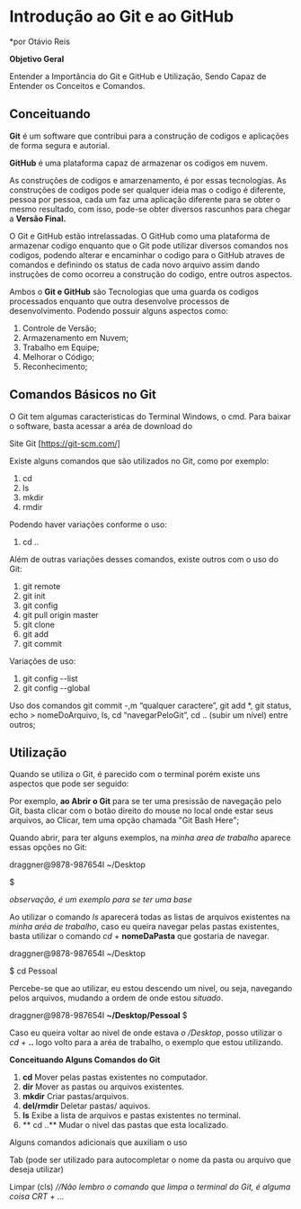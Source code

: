 # Introdução ao Git e ao GitHub
*por Otávio Reis

**Objetivo Geral**

Entender a Importância do Git e GitHub e Utilização, Sendo Capaz de Entender os Conceitos e Comandos.

## Conceituando

**Git** é um software que contribui para a construção de codigos e aplicações de forma segura e autorial.

**GitHub** é uma plataforma capaz de armazenar os codigos em nuvem.

As construções de codigos e amarzenamento, é por essas tecnologias. As construções de codigos pode ser qualquer ideia mas o codigo é diferente, pessoa por pessoa, cada um faz uma aplicação diferente para se obter o mesmo resultado, com isso, pode-se obter diversos rascunhos para chegar a **Versão Final.**

O Git e GitHub estão intrelassadas. O GitHub como uma plataforma de armazenar codigo enquanto que o Git pode utilizar diversos comandos nos codigos, podendo alterar e encaminhar o codigo para o GitHub atraves de comandos e definindo os status de cada novo arquivo assim dando instruções de como ocorreu a construção do codigo, entre outros aspectos.

Ambos o **Git e GitHub** são Tecnologias que uma guarda os codigos processados enquanto que outra desenvolve processos de desenvolvimento. Podendo possuir alguns aspectos como:

1. Controle de Versão;
2. Armazenamento em Nuvem;
3. Trabalho em Equipe;
4. Melhorar o Código;
5. Reconhecimento;

## Comandos Básicos no Git

O Git tem algumas caracteristicas do Terminal Windows, o cmd. Para baixar o software, basta acessar a aréa de download do 

Site Git [https://git-scm.com/]

Existe alguns comandos que são utilizados no Git, como por exemplo:

1. cd
2. ls
3. mkdir
4. rmdir

Podendo haver variações conforme o uso:

1. cd ..

Além de outras variações desses comandos, existe outros com o uso do Git:

1. git remote
2. git init 
3. git config
4. git pull origin master
5. git clone
6. git add
7. git commit

Variações de uso:

1. git config --list
2. git config --global

Uso dos comandos git commit -,m “qualquer caractere”, git add *, git status, echo > nomeDoArquivo, ls, cd “navegarPeloGit”, cd .. (subir um nível) entre outros;

## Utilização
Quando se utiliza o Git, é parecido com o terminal porém existe uns aspectos que pode ser seguido:

Por exemplo, **ao Abrir o Git** para se ter uma presissão de navegação pelo Git, basta clicar com o botão direito do mouse no local onde estar seus arquivos, ao Clicar, tem uma opção chamada "Git Bash Here";

Quando abrir, para ter alguns exemplos, na *minha area de trabalho* aparece essas opções no Git:

draggner@9878-987654I ~/Desktop

$

*observação, é um exemplo para se ter uma base*

Ao utilizar o comando *ls* aparecerá todas as listas de arquivos existentes na *minha aréa de trabalho*, caso eu queira navegar pelas pastas existentes, basta utilizar o comando *cd* + **nomeDaPasta** que gostaria de navegar.

draggner@9878-987654I ~/Desktop

$ cd Pessoal

Percebe-se que ao utilizar, eu estou descendo um nivel, ou seja, navegando pelos arquivos, mudando a ordem de onde estou *situado*.


draggner@9878-987654I **~/Desktop/Pessoal**
$

Caso eu queira voltar ao nivel de onde estava *o /Desktop*, posso utilizar o *cd* + **..** logo volto para a aréa de trabalho, o exemplo que estou utilizando.


**Conceituando Alguns Comandos do Git**

1. **cd** Mover pelas pastas existentes no computador.
2. **dir** Mover as pastas ou arquivos existentes.
3. **mkdir** Criar pastas/arquivos.
4. **del/rmdir** Deletar pastas/ aquivos.
5. **ls** Exibe a lista de arquivos e pastas existentes no terminal.
6. ** cd ..** Mudar o nivel das pastas que esta localizado.

Alguns comandos adicionais que auxiliam o uso

Tab (pode ser utilizado para autocompletar o nome da pasta ou arquivo que deseja utilizar)

Limpar (cls) *//Não lembro o comando que limpa o terminal do Git, é alguma coisa CRT + ...*
